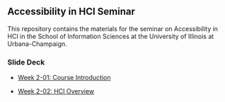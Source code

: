 ## Accessibility in HCI Seminar

This repository contains the materials for the seminar on Accessibility in HCI in the School of Information Sciences at the University of Illinois at Urbana-Champaign.

### Slide Deck

- [Week 2-01: Course Introduction](week2/welcome)

- [Week 2-02: HCI Overview](week2/reading-summary)
